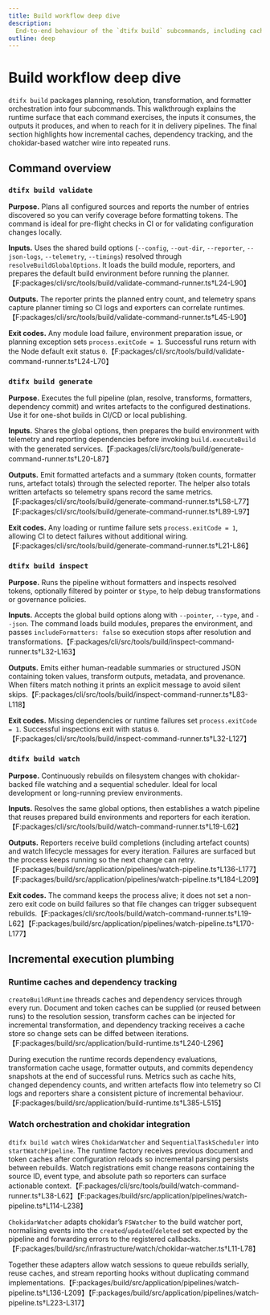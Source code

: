 ```yaml
---
title: Build workflow deep dive
description:
  End-to-end behaviour of the `dtifx build` subcommands, including caching and watch orchestration.
outline: deep
---
```


# Build workflow deep dive

`dtifx build` packages planning, resolution, transformation, and formatter orchestration into four
subcommands. This walkthrough explains the runtime surface that each command exercises, the inputs
it consumes, the outputs it produces, and when to reach for it in delivery pipelines. The final
section highlights how incremental caches, dependency tracking, and the chokidar-based watcher wire
into repeated runs.

## Command overview

### `dtifx build validate`

**Purpose.** Plans all configured sources and reports the number of entries discovered so you can
verify coverage before formatting tokens. The command is ideal for pre-flight checks in CI or for
validating configuration changes locally.

**Inputs.** Uses the shared build options (`--config`, `--out-dir`, `--reporter`, `--json-logs`,
`--telemetry`, `--timings`) resolved through `resolveBuildGlobalOptions`. It loads the build module,
reporters, and prepares the default build environment before running the
planner.【F:packages/cli/src/tools/build/validate-command-runner.ts†L24-L90】

**Outputs.** The reporter prints the planned entry count, and telemetry spans capture planner timing
so CI logs and exporters can correlate
runtimes.【F:packages/cli/src/tools/build/validate-command-runner.ts†L45-L90】

**Exit codes.** Any module load failure, environment preparation issue, or planning exception sets
`process.exitCode = 1`. Successful runs return with the Node default exit status
`0`.【F:packages/cli/src/tools/build/validate-command-runner.ts†L24-L70】

### `dtifx build generate`

**Purpose.** Executes the full pipeline (plan, resolve, transforms, formatters, dependency commit)
and writes artefacts to the configured destinations. Use it for one-shot builds in CI/CD or local
publishing.

**Inputs.** Shares the global options, then prepares the build environment with telemetry and
reporting dependencies before invoking `build.executeBuild` with the generated
services.【F:packages/cli/src/tools/build/generate-command-runner.ts†L20-L87】

**Outputs.** Emit formatted artefacts and a summary (token counts, formatter runs, artefact totals)
through the selected reporter. The helper also totals written artefacts so telemetry spans record
the same
metrics.【F:packages/cli/src/tools/build/generate-command-runner.ts†L58-L77】【F:packages/cli/src/tools/build/generate-command-runner.ts†L89-L97】

**Exit codes.** Any loading or runtime failure sets `process.exitCode = 1`, allowing CI to detect
failures without additional
wiring.【F:packages/cli/src/tools/build/generate-command-runner.ts†L21-L86】

### `dtifx build inspect`

**Purpose.** Runs the pipeline without formatters and inspects resolved tokens, optionally filtered
by pointer or `$type`, to help debug transformations or governance policies.

**Inputs.** Accepts the global build options along with `--pointer`, `--type`, and `--json`. The
command loads build modules, prepares the environment, and passes `includeFormatters: false` so
execution stops after resolution and
transformations.【F:packages/cli/src/tools/build/inspect-command-runner.ts†L32-L163】

**Outputs.** Emits either human-readable summaries or structured JSON containing token values,
transform outputs, metadata, and provenance. When filters match nothing it prints an explicit
message to avoid silent skips.【F:packages/cli/src/tools/build/inspect-command-runner.ts†L83-L118】

**Exit codes.** Missing dependencies or runtime failures set `process.exitCode = 1`. Successful
inspections exit with status
`0`.【F:packages/cli/src/tools/build/inspect-command-runner.ts†L32-L127】

### `dtifx build watch`

**Purpose.** Continuously rebuilds on filesystem changes with chokidar-backed file watching and a
sequential scheduler. Ideal for local development or long-running preview environments.

**Inputs.** Resolves the same global options, then establishes a watch pipeline that reuses prepared
build environments and reporters for each
iteration.【F:packages/cli/src/tools/build/watch-command-runner.ts†L19-L62】

**Outputs.** Reporters receive build completions (including artefact counts) and watch lifecycle
messages for every iteration. Failures are surfaced but the process keeps running so the next change
can
retry.【F:packages/build/src/application/pipelines/watch-pipeline.ts†L136-L177】【F:packages/build/src/application/pipelines/watch-pipeline.ts†L184-L209】

**Exit codes.** The command keeps the process alive; it does not set a non-zero exit code on build
failures so that file changes can trigger subsequent
rebuilds.【F:packages/cli/src/tools/build/watch-command-runner.ts†L19-L62】【F:packages/build/src/application/pipelines/watch-pipeline.ts†L170-L177】

## Incremental execution plumbing

### Runtime caches and dependency tracking

`createBuildRuntime` threads caches and dependency services through every run. Document and token
caches can be supplied (or reused between runs) to the resolution session, transform caches can be
injected for incremental transformation, and dependency tracking receives a cache store so change
sets can be diffed between
iterations.【F:packages/build/src/application/build-runtime.ts†L240-L296】

During execution the runtime records dependency evaluations, transformation cache usage, formatter
outputs, and commits dependency snapshots at the end of successful runs. Metrics such as cache hits,
changed dependency counts, and written artefacts flow into telemetry so CI logs and reporters share
a consistent picture of incremental
behaviour.【F:packages/build/src/application/build-runtime.ts†L385-L515】

### Watch orchestration and chokidar integration

`dtifx build watch` wires `ChokidarWatcher` and `SequentialTaskScheduler` into `startWatchPipeline`.
The runtime factory receives previous document and token caches after configuration reloads so
incremental parsing persists between rebuilds. Watch registrations emit change reasons containing
the source ID, event type, and absolute path so reporters can surface actionable
context.【F:packages/cli/src/tools/build/watch-command-runner.ts†L38-L62】【F:packages/build/src/application/pipelines/watch-pipeline.ts†L114-L238】

`ChokidarWatcher` adapts chokidar’s `FSWatcher` to the build watcher port, normalising events into
the `created`/`updated`/`deleted` set expected by the pipeline and forwarding errors to the
registered callbacks.【F:packages/build/src/infrastructure/watch/chokidar-watcher.ts†L11-L78】

Together these adapters allow watch sessions to queue rebuilds serially, reuse caches, and stream
reporting hooks without duplicating command
implementations.【F:packages/build/src/application/pipelines/watch-pipeline.ts†L136-L209】【F:packages/build/src/application/pipelines/watch-pipeline.ts†L223-L317】
